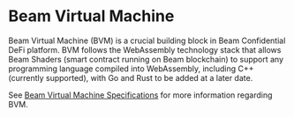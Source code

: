 # Beam Virtual Machine

Beam Virtual Machine (BVM) is a crucial building block in Beam Confidential DeFi platform. BVM follows the WebAssembly technology stack that allows Beam Shaders (smart contract running on Beam blockchain) to support any programming language compiled into WebAssembly, including C++ (currently supported), with Go and Rust to be added at a later date.

‌See [Beam Virtual Machine Specifications](https://github.com/BeamMW/beam/wiki/BVM-functions-for-shaders) for more information regarding BVM.
